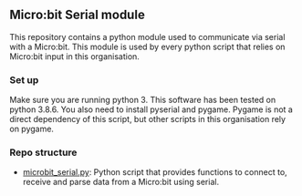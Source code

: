 ## Micro:bit Serial module
This repository contains a python module used to communicate via serial with a Micro:bit. This module is used by every python script that relies on Micro:bit input in this organisation.

### Set up
Make sure you are running python 3. This software has been tested on python 3.8.6. You also need to install pyserial and pygame. Pygame is not a direct dependency of this script, but other scripts in this organisation rely on pygame.
### Repo structure
* [microbit_serial.py](https://github.com/Micro-bit-final-project/microbit_serial/blob/master/microbit_serial.py "microbit_serial.py"): Python script that provides functions to connect to, receive and parse data from a Micro:bit using serial.
